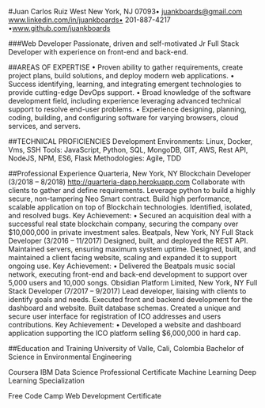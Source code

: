 #Juan Carlos Ruiz
West New York, NJ 07093• juankboards@gmail.com
www.linkedin.com/in/juankboards• 201-887-4217 •www.github.com/juankboards
 
###Web Developer
Passionate, driven and self-motivated Jr Full Stack Developer with experience on  front-end and back-end.

##AREAS OF EXPERTISE
•	Proven ability to gather requirements, create project plans, build solutions, and deploy modern web applications. 
•	Success identifying, learning, and integrating emergent technologies to provide cutting-edge DevOps support. 
•	Broad knowledge of the software development field, including experience leveraging advanced technical support to resolve end-user problems. 
•	Experience designing, planning, coding, building, and configuring software for varying browsers, cloud services, and servers.

##TECHNICAL PROFICIENCIES
Development Environments:	Linux, Docker, Vms, SSH
Tools:	JavaScript, Python, SQL, MongoDB, GIT, AWS, Rest API, NodeJS, NPM, ES6, Flask
Methodologies:	Agile, TDD

##Professional Experience
Quarteria, New York, NY 
Blockchain Developer (3/2018 – 8/2018)
http://quarteria-dapp.herokuapp.com
Collaborate with clients to gather and define requirements. Leverage python to build a highly secure, non-tampering Neo Smart contract. Build high performance, scalable application on top of Blockchain technologies. Identified, isolated, and resolved bugs. 
Key Achievement:
•	Secured an acquisition deal with a successful real state blockchain company, securing the company over $10,000,000 in private investment sales. 
Beatpals, New York, NY
Full Stack Developer (3/2016 – 11/2017)
Designed, built, and deployed the REST API. Maintained servers, ensuring maximum system uptime. Designed, built, and maintained a client facing website, scaling and expanded it to support ongoing use. 
Key Achievement:
•	Delivered the Beatpals music social network, executing front-end and back-end development to support over 5,000 users and 10,000 songs. 
Obsidian Platform Limited, New York, NY 
Full Stack Developer (7/2017 – 9/2017)
Lead developer, liaising with clients to identify goals and needs. Executed front and backend development for the dashboard and website. Built database schemas. Created a unique and secure user interface for registration of ICO addresses and users contributions. 
Key Achievement:
•	Developed a website and dashboard application supporting the ICO platform selling $6,000,000 in hard cap. 

##Education and Training
University of Valle, Cali, Colombia
Bachelor of Science in Environmental Engineering

Coursera
IBM Data Science Professional Certificate
Machine Learning
Deep Learning Specialization

Free Code Camp
Web Development Certificate
